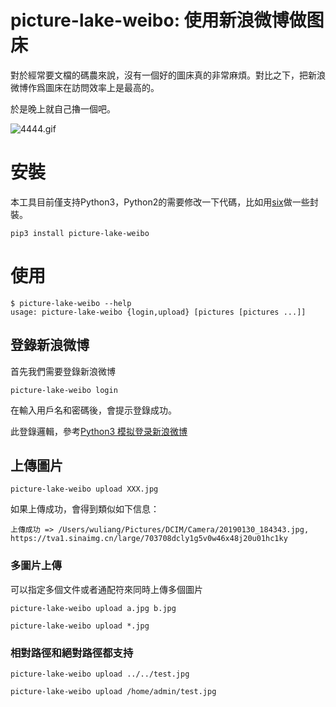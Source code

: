 # picture-lake-weibo: 使用新浪微博做图床
對於經常要文檔的碼農來說，沒有一個好的圖床真的非常麻煩。對比之下，把新浪微博作爲圖床在訪問效率上是最高的。

於是晚上就自己擼一個吧。

![4444.gif](https://i.loli.net/2019/08/11/HOV75JberAgEI1B.gif)

# 安裝

本工具目前僅支持Python3，Python2的需要修改一下代碼，比如用[six](https://github.com/benjaminp/six)做一些封裝。

````shell
pip3 install picture-lake-weibo
````

# 使用

````
$ picture-lake-weibo --help
usage: picture-lake-weibo {login,upload} [pictures [pictures ...]]
````

## 登錄新浪微博

首先我們需要登錄新浪微博

````shell
picture-lake-weibo login
````

在輸入用戶名和密碼後，會提示登錄成功。

此登錄邏輯，參考[Python3 模拟登录新浪微博](https://liuyangxiong.cn/2017/10/18/weibo-login/)

## 上傳圖片

````shell
picture-lake-weibo upload XXX.jpg
````

如果上傳成功，會得到類似如下信息：

````
上傳成功 => /Users/wuliang/Pictures/DCIM/Camera/20190130_184343.jpg, https://tva1.sinaimg.cn/large/703708dcly1g5v0w46x48j20u01hc1ky
````

### 多圖片上傳

可以指定多個文件或者通配符來同時上傳多個圖片

````shell
picture-lake-weibo upload a.jpg b.jpg
````

````shell
picture-lake-weibo upload *.jpg
````

### 相對路徑和絕對路徑都支持

````shell
picture-lake-weibo upload ../../test.jpg
````

````shell
picture-lake-weibo upload /home/admin/test.jpg
````

